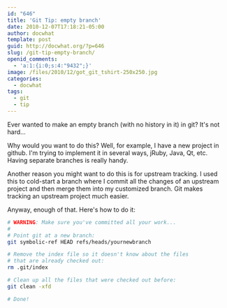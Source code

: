 ```yaml
---
id: "646"
title: 'Git Tip: empty branch'
date: 2010-12-07T17:18:21-05:00
author: docwhat
template: post
guid: http://docwhat.org/?p=646
slug: /git-tip-empty-branch/
openid_comments:
  - 'a:1:{i:0;s:4:"9432";}'
image: /files/2010/12/got_git_tshirt-250x250.jpg
categories:
  - docwhat
tags:
  - git
  - tip
---
```


Ever wanted to make an empty branch (with no history in it) in git? It's not
hard...

Why would you want to do this? Well, for example, I have a new project in
github. I'm trying to implement it in several ways, jRuby, Java, Qt, etc. Having
separate branches is really handy.

Another reason you might want to do this is for upstream tracking. I used this
to cold-start a branch where I commit all the changes of an upstream project and
then merge them into my customized branch. Git makes tracking an upstream
project much easier.

Anyway, enough of that. Here's how to do it:

```bash
# WARNING: Make sure you've committed all your work...
#
# Point git at a new branch:
git symbolic-ref HEAD refs/heads/yournewbranch

# Remove the index file so it doesn't know about the files
# that are already checked out:
rm .git/index

# Clean up all the files that were checked out before:
git clean -xfd

# Done!
```
